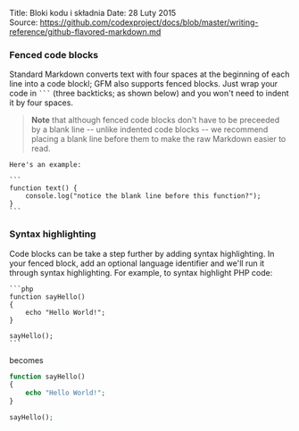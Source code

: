 Title: 		Bloki kodu i składnia
Date: 		28 Luty 2015  
Source:     https://github.com/codexproject/docs/blob/master/writing-reference/github-flavored-markdown.md


### Fenced code blocks
Standard Markdown converts text with four spaces at the beginning of each line into a code blockl; GFM also supports fenced blocks. Just wrap your code in ` ``` ` (three backticks; as shown below) and you won't need to indent it by four spaces.

> **Note** that although fenced code blocks don't have to be preceeded by a blank line -- unlike indented code blocks -- we recommend placing a blank line before them to make the raw Markdown easier to read.

	Here's an example:

	```
	function text() {
		console.log("notice the blank line before this function?");
	}
	```

### Syntax highlighting
Code blocks can be take a step further by adding syntax highlighting. In your fenced block, add an optional language identifier and we'll run it through syntax highlighting. For example, to syntax highlight PHP code:

	```php
	function sayHello()
	{
		echo "Hello World!";
	}

	sayHello();
	```

becomes

```php
function sayHello()
{
	echo "Hello World!";
}

sayHello();
```